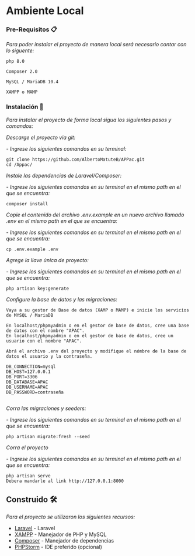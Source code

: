 # Ambiente Local


### Pre-Requisitos 📋

_Para poder instalar el proyecto de manera local será necesario contar con lo siguente:_

```
php 8.0
```

```
Composer 2.0
```

```
MySQL / MariaDB 10.4
```

```
XAMPP o MAMP
```


### Instalación 🔧

_Para instalar el proyecto de forma local sigua los siguientes pasos y comandos:_

_Descarge el proyecto via git:_

_- Ingrese los siguientes comandos en su terminal:_

```cd /path-de-su-eleccion/
git clone https://github.com/AlbertoMatuteB/APPac.git
cd /Appac/
```


_Instale las dependencias de Laravel/Composer:_

_- Ingrese los siguientes comandos en su terminal en el mismo path en el que se encuentra:_
```
composer install
```


_Copie el contenido del archivo .env.example en un nuevo archivo llamado .env en el mismo path en el que se encuentra:_

_- Ingrese los siguientes comandos en su terminal en el mismo path en el que se encuentra:_

```
cp .env.example .env
```


_Agrege la llave única de proyecto:_

_- Ingrese los siguientes comandos en su terminal en el mismo path en el que se encuentra:_

```
php artisan key:generate
```


_Configure la base de datos y las migraciones:_

```
Vaya a su gestor de Base de datos (XAMP o MAMP) e inicie los servicios de MYSQL / MariaDB

En localhost/phpmyadmin o en el gestor de base de datos, cree una base de datos con el nombre "APAC".
En localhost/phpmyadmin o en el gestor de base de datos, cree un usuario con el nombre "APAC".
```


```
Abrá el archivo .env del proyecto y modifique el nómbre de la base de datos el usuario y la contraseña.

DB_CONNECTION=mysql
DB_HOST=127.0.0.1
DB_PORT=3306
DB_DATABASE=APAC
DB_USERNAME=APAC
DB_PASSWORD=contraseña
 
```

_Corra las migraciones y seeders:_

_- Ingrese los siguientes comandos en su terminal en el mismo path en el que se encuentra:_

```
php artisan migrate:fresh --seed
```


_Corra el proyecto_

_- Ingrese los siguientes comandos en su terminal en el mismo path en el que se encuentra:_

```
php artisan serve
Debera mandarle al link http://127.0.0.1:8000
```


## Construido 🛠️

_Para el proyecto se utilizaron los siguientes recursos:_

* [Laravel](https://laravel.com/) - Laravel 
* [XAMPP](https://www.apachefriends.org/download.html) - Manejador de PHP y MySQL
* [Composer](https://getcomposer.org/) - Manejador de dependencias
* [PHPStorm](https://www.jetbrains.com/phpstorm/) - IDE preferido (opcional)
